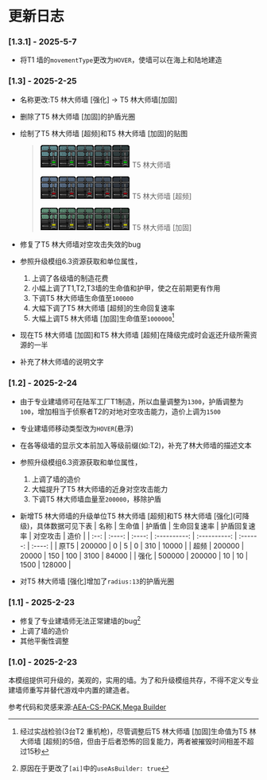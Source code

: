 # 更新日志

### [1.3.1] - 2025-5-7

- 将T1 墙的`movementType`更改为`HOVER`，使墙可以在海上和陆地建造

### [1.3] - 2025-2-25

- 名称更改:T5 林大师墙 [强化] -> T5 林大师墙[加固]

- 删除了T5 林大师墙 [加固]的护盾光圈

- 绘制了T5 林大师墙 [超频]和T5 林大师墙 [加固]的贴图

  >  ![T5 林大师墙](./防御单位/6Reinroced-Vibraium-Wall/Untitled1.png/) T5 林大师墙
  >
  >  ![T5 林大师墙 [超频]](./防御单位/6Reinroced-Vibraium-Wall/Untitled2.png) T5 林大师墙 [超频]
  >
  >  ![T5 林大师墙 [加固]](./防御单位/6Reinroced-Vibraium-Wall/Untitled3.png) T5 林大师墙 [加固]

- 修复了T5 林大师墙对空攻击失效的bug

- 参照升级模组6.3资源获取和单位属性，
  1. 上调了各级墙的制造花费
  2. 小幅上调了T1,T2,T3墙的生命值和护甲，使之在前期更有作用
  3. 下调T5 林大师墙生命值至`100000`
  4. 大幅下调了T5 林大师墙 [超频]的生命回复速率
  5. 大幅上调T5 林大师墙 [加固]生命值至`1000000`[^注2]
  
- 现在T5 林大师墙 [加固]和T5 林大师墙 [超频]在降级完成时会返还升级所需资源的一半

- 补充了林大师墙的说明文字

### [1.2] - 2025-2-24

- 由于专业建墙师可在陆军工厂T1制造，所以血量调整为`1300`，护盾调整为`100`，增加相当于侦察者T2的对地对空攻击能力，造价上调为`1500`

- 专业建墙师移动类型改为`HOVER`(悬浮)

- 在各等级墙的显示文本前加入等级前缀(如:T2)，补充了林大师墙的描述文本

- 参照升级模组6.3资源获取和单位属性，

  1. 上调了墙的造价
  2. 大幅提升了T5 林大师墙的近身对空攻击能力
  3. 下调T5 林大师墙血量至`200000`，移除护盾

- 新增T5 林大师墙的升级单位T5 林大师墙 [超频]和T5 林大师墙 [强化]\(可降级\)，具体数据可见下表
  | 名称 | 生命值 | 护盾值 | 生命回复速率 | 护盾回复速率 | 对空攻击 |  造价  |
  | :--: | :----: | :----: | :----------: | :----------: | :------: | :----: |
  | 原T5 | 200000 |   0    |      5       |      0       |   310    | 10000  |
  | 超频 | 200000 | 20000  |     150      |     100      |   3100   | 84000  |
  | 强化 | 500000 | 200000 |      10      |      10      |   1500   | 128000 |

- 对T5 林大师墙 [强化]增加了`radius:13`的护盾光圈

### [1.1] - 2025-2-23

- 修复了专业建墙师无法正常建墙的bug[^注1]
- 上调了墙的造价
- 其他平衡性调整

### [1.0] - 2025-2-23

本模组提供可升级的，美观的，实用的墙。为了和升级模组共存，不得不定义专业建墙师重写并替代游戏中内置的建造者。

参考代码和灵感来源:[AEA-CS-PACK](https://github.com/AEAOfficial/AEA-CS-Pack "Github"),[Mega Builder](https://rustedwarfare.org/wiki/Mega_Builder "RTW wiki")

[^注1]:原因在于更改了`[ai]`中的`useAsBuilder: true`
[^注2]:经过实战检验(3台T2 重机枪)，尽管调整后T5 林大师墙 [加固]生命值为T5 林大师墙 [超频]的5倍，但由于后者恐怖的回复能力，两者被摧毁时间相差不超过15秒

